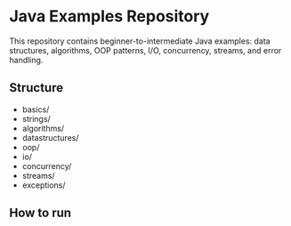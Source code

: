 # Java Examples Repository

This repository contains beginner-to-intermediate Java examples: data structures, algorithms, OOP patterns, I/O, concurrency, streams, and error handling.

## Structure
- basics/
- strings/
- algorithms/
- datastructures/
- oop/
- io/
- concurrency/
- streams/
- exceptions/

## How to run
